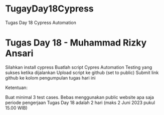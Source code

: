 # TugayDay18Cypress
Tugas Day 18 Cypress Automation

Tugas Day 18 - Muhammad Rizky Ansari
===========================================

Silahkan install cypress
Buatlah script Cypres Automation Testing yang sukses ketika dijalankan
Upload script ke github (set to public)
Submit link github ke kolom pengumpulan tugas hari ini
 

Ketentuan:

Buat minimal 3 test cases. Bebas menggunakan public website apa saja
periode pengerjaan Tugas Day 18 adalah 2 hari (maks 2 Juni 2023 pukul 15.00 WIB)
